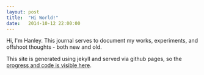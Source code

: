 ```yaml
---
layout: post
title:  "Hi World!"
date:   2014-10-12 22:00:00
---
```

Hi, I'm Hanley. This journal serves to document my works, experiments, and offshoot thoughts - both new and old.

This site is generated using jekyll and served via github pages, so the [progress and code is visible here](https://github.com/hanleyweng/blog/commits/gh-pages).